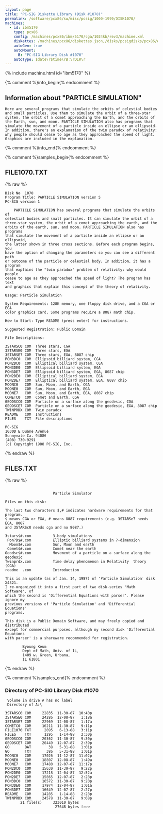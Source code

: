 ```yaml
---
layout: page
title: "PC-SIG Diskette Library (Disk #1070)"
permalink: /software/pcx86/sw/misc/pcsig/1000-1999/DISK1070/
machines:
  - id: ibm5170
    type: pcx86
    config: /machines/pcx86/ibm/5170/cga/1024kb/rev3/machine.xml
    diskettes: /machines/pcx86/diskettes.json,/disks/pcsigdisks/pcx86/diskettes.json
    autoGen: true
    autoMount:
      B: "PC-SIG Library Disk #1070"
    autoType: $date\r$time\rB:\rDIR\r
---
```


{% include machine.html id="ibm5170" %}

{% comment %}info_begin{% endcomment %}

## Information about "PARTICLE SIMULATION"

    Here are several programs that simulate the orbits of celestial bodies
    and small particles. Use them to simulate the orbit of a three-star
    system, the orbit of a comet approaching the Earth, and the orbits of
    the Earth, sun, and moon. PARTICLE SIMULATION also has programs that
    simulate the movement of a particle inside an ellipse or an ellipsoid.
    In addition, there's an explanation of the twin paradox of relativity:
    why people should cease to age as they approached the speed of light.
    Graphics are included in the explanation.
{% comment %}info_end{% endcomment %}

{% comment %}samples_begin{% endcomment %}

## FILE1070.TXT

{% raw %}
```
Disk No  1070
Program Title: PARTICLE SIMULATION version 5
PC-SIG version 1

    PARTICLE SIMULATION has several programs that simulate the orbits of
celestial bodies and small particles. It can simulate the orbit of a
three-star system, the orbit of a comet approaching the earth, and the
orbits of the earth, sun, and moon. PARTICLE SIMULATION also has programs
that simulate the movement of a particle inside an ellipse or an ellipsoid,
the latter shown in three cross sections. Before each program begins, you
have the option of changing the parameters so you can see a different path
or outcome of the particle or celestial body. In addition, it has a program
that explains the "twin paradox" problem of relativity: why would people
cease to age as they approached the speed of light? The program has text
and graphics that explain this concept of the theory of relativity.

Usage: Particle Simulation

System Requirements: 128K memory, one floppy disk drive, and a CGA or EGA
color graphics card. Some programs require a 8087 math chip.

How to Start: Type README (press enter) for instructions.

Suggested Registration: Public Domain

File Descriptions:

3STARSC0 COM  Three stars, CGA
3STARSE0 COM  Three stars, EGA
3STARSE7 COM  Three stars, EGA, 8087 chip
PON3DC0  COM  Ellipsoid billiard system, CGA
PON2DC0  COM  Elliptical billiard system, CGA
PON3DE0  COM  Ellipsoid billiard system, EGA
PON3DE7  COM  Ellipsoid billiard system, EGA, 8087 chip
PON2DE0  COM  Elliptical billiard system, EGA
PON2DE7  COM  Elliptical billiard system, EGA, 8087 chip
MOONC0   COM  Sun, Moon, and Earth, CGA
MOONE0   COM  Sun, Moon, and Earth, EGA
MOONE7   COM  Sun, Moon, and Earth, EGA, 8087 chip
COMETC0  COM  Comet and Earth, CGA
GEODSCC0 COM  Particle on a surface along the geodesic, CGA
GEODSCE7 COM  Particle on a surface along the geodesic, EGA, 8087 chip
TWINPRDX COM  Twin paradox
README   COM  Instructions
FILES    TXT  File descriptions

PC-SIG
1030D E Duane Avenue
Sunnyvale Ca. 94086
(408) 730-9291
(c) Copyright 1988 PC-SIG, Inc.

```
{% endraw %}

## FILES.TXT

{% raw %}
```

                      Particle Simulator

Files on this disk:

The last two characters $,# indicates hardware requirements for that program.
$ means CGA or EGA, # means 8087 requirements (e.g. 3STARSe7 needs EGA, 8087
and 3STARSc0 needs cga and no 8087.)

3stars$#.com          3-body simulations
 Pon?D$#.com          Elliptic billiard systems in ?-dimension
  Moon$#.com          Sun, Moon and earth
 Comet$#.com          Comet near the earth 
Geodsc$#.com          Movement of a particle on a surface along the geodesic
Twinprdx.com          Time delay phenomenon in Relativity  theory (CGA)
readme  .com          Introduction

This is an update (as of Jan. 14, 1987) of 'Particle Simulation' disk X4321.
I re-organized it into a first part of two disk-series 'Math Software', of 
which the second is 'Differential Equations with parser'. Please ignore my 
previous versions of 'Particle Simulation' and 'Differential Equations' 
programs.

This disk is a Public Domain Software, and may freely copied and distributed
except for commercial purposes, although my second disk 'Differential Equations
with parser' is a shareware recommended for registration.

        Byoung Keum
        Dept of Math, Univ. of IL,
        1409 w. Green, Urbana,
        IL 61801
```
{% endraw %}

{% comment %}samples_end{% endcomment %}

### Directory of PC-SIG Library Disk #1070

     Volume in drive A has no label
     Directory of A:\

    3STARSC0 COM     22835  11-30-87  10:40p
    3STARSE0 COM     24286  12-08-87   1:18a
    3STARSE7 COM     22969  12-08-87   1:17a
    COMETC0  COM     16211  11-30-87   9:11p
    FILE1070 TXT      2095   6-13-88   3:11p
    FILES    TXT      1295   1-14-88   2:30p
    GEODSCC0 COM     20362  11-30-87   9:30p
    GEODSCE7 COM     20449  12-07-87   2:39p
    GO       BAT        38   5-31-88   1:01p
    GO       TXT       386   5-31-88   1:01p
    MOONC0   COM     17026  11-12-87  11:02p
    MOONE0   COM     18807  12-08-87   1:49a
    MOONE7   COM     17480  12-07-87  11:17p
    PON2DC0  COM     15630  11-30-87   9:22p
    PON2DE0  COM     17218  12-04-87  12:52a
    PON2DE7  COM     15865  12-07-87   2:28p
    PON3DC0  COM     16572  11-30-87   9:20p
    PON3DE0  COM     17974  12-04-87   1:01a
    PON3DE7  COM     16649  12-07-87   2:27p
    README   COM     14285   1-14-88   2:28p
    TWINPRDX COM     24578  11-30-87   9:08p
           21 file(s)     323010 bytes
                           27648 bytes free
